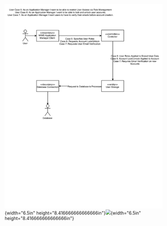 ![](media/image2.png){width="6.5in"
height="8.416666666666666in"}![](media/image4.png){width="6.5in"
height="8.416666666666666in"}
